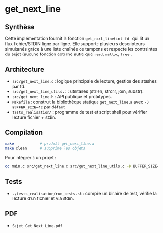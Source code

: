 # get_next_line

## Synthèse
Cette implémentation fournit la fonction `get_next_line(int fd)` qui lit un flux fichier/STDIN ligne par ligne. Elle supporte plusieurs descripteurs simultanés grâce à une liste chaînée de tampons et respecte les contraintes du sujet (aucune fonction externe autre que `read`, `malloc`, `free`).

## Architecture
- `src/get_next_line.c` : logique principale de lecture, gestion des stashes par fd.
- `src/get_next_line_utils.c` : utilitaires (strlen, strchr, join, substr).
- `src/get_next_line.h` : API publique et prototypes.
- `Makefile` : construit la bibliothèque statique `get_next_line.a` avec `-D BUFFER_SIZE=42` par défaut.
- `tests_realisation/` : programme de test et script shell pour vérifier lecture fichier + stdin.

## Compilation
```bash
make            # produit get_next_line.a
make clean      # supprime les objets
```
Pour intégrer à un projet :
```bash
cc main.c src/get_next_line.c src/get_next_line_utils.c -D BUFFER_SIZE=128
```

## Tests
- `./tests_realisation/run_tests.sh` : compile un binaire de test, vérifie la lecture d’un fichier et via stdin.

## PDF
- `Sujet_Get_Next_Line.pdf`
